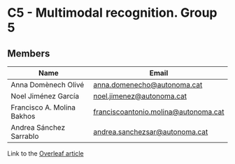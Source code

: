 # C5 -  Multimodal recognition. Group 5

## Members

| Name                       | Email |
|----------------------------|-------|
| Anna Domènech Olivé        |  anna.domenecho@autonoma.cat|
| Noel Jiménez García        | noel.jimenez@autonoma.cat|
| Francisco A. Molina Bakhos | franciscoantonio.molina@autonoma.cat|
| Andrea Sánchez Sarrablo    | andrea.sanchezsar@autonoma.cat|

Link to the [Overleaf article](https://www.overleaf.com/read/dxygqtczmvrg#3e2723)



